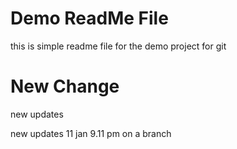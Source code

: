# Demo ReadMe File

this is simple readme file for the demo project for git

# New Change

new updates

new updates 11 jan 9.11 pm on a branch